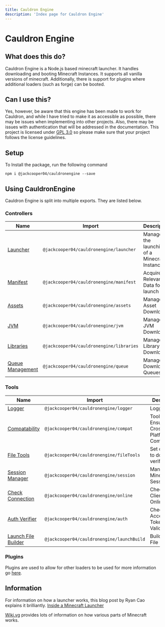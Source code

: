 ```yaml
---
title: Cauldron Engine
description: 'Index page for Cauldron Engine'
---
```


# Cauldron Engine

## What does this do?

Cauldron Engine is a Node.js based minecraft launcher.
It handles downloading and booting Minecraft Instances.
It
supports all vanilla versions of minecraft.
Additionally, there is support for plugins where additional loaders (such as
forge) can be booted.

## Can I use this?

Yes, however, be aware that this engine has been made to work for Cauldron,
and while I have tried to make it as accessible
as possible, there may be issues when implementing into other projects.
Also, there may be issues with authentication that
will be addressed in the documentation.
This project is licensed
under [GPL 3.0](https://choosealicense.com/licenses/gpl-3.0/) so please make sure that your project follows the license
guidelines.

## Setup

To Install the package, run the following command

```
npm i @jackcooper04/cauldronengine --save
```

## Using CauldronEngine

Cauldron Engine is split into multiple exports. They are listed below.

### Controllers

| Name                                          | Import                                       | Description                                   |
|-----------------------------------------------|----------------------------------------------|-----------------------------------------------|
| [Launcher](/engine/controllers/launcher)      | ```@jackcooper04/cauldronengine/launcher```  | Manages the launching of a Minecraft Instance |
| [Manifest](/engine/controllers/manifest)      | ```@jackcooper04/cauldronengine/manifest```  | Acquires Relevant Data for launch             |
| [Assets](/engine/controllers/asset)           | ```@jackcooper04/cauldronengine/assets```    | Manages Asset Download                        |
| [JVM](/engine/controllers/jvm)                | ```@jackcooper04/cauldronengine/jvm```       | Manages JVM Download                          |
| [Libraries](/engine/controllers/library)      | ```@jackcooper04/cauldronengine/libraries``` | Manages Library Download                      |
| [Queue Management](/engine/controllers/queue) | ```@jackcooper04/cauldronengine/queue```     | Manages Download Queues                       |

### Tools

| Name                                         | Import                                         | Description                                 |
|----------------------------------------------|------------------------------------------------|---------------------------------------------|
| [Logger](/engine/tools/logger)               | ```@jackcooper04/cauldronengine/logger```      | Logging                                     |
| [Compatability](/engine/tools/compat)        | ```@jackcooper04/cauldronengine/compat```      | Tool to Ensure Cross-Platform Compatability |
| [File Tools](/engine/tools/file)             | ```@jackcooper04/cauldronengine/fileTools```   | Set of Tools to download / verify files     |
| [Session Manager](/engine/tools/session)     | ```@jackcooper04/cauldronengine/session```     | Manages Minecraft Sessions                  |
| [Check Connection](/engine/tools/connection) | ```@jackcooper04/cauldronengine/online```      | Checks if Client is Online                  |
| [Auth Verifier](/engine/tools/auth)          | ```@jackcooper04/cauldronengine/auth```        | Check Access Token Validity                 |
| [Launch File Builder](/engine/tools/launch)  | ```@jackcooper04/cauldronengine/launchBuild``` | Builds launch File                          |

### Plugins

Plugins are used to allow for other loaders to be used for more information go [here]().

## Information

For information on how a launcher works, this blog post by Ryan Cao explains it
brilliantly.
[Inside a Minecraft Launcher](https://ryanccn.dev/posts/inside-a-minecraft-launcher/)

[Wiki.vg](https://wiki.vg/) provides lots of information on how various parts of Minecraft works.